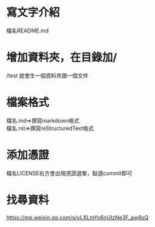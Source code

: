 # 寫文字介紹  
檔名README.md

# 增加資料夾，在目錄加/  
/test 就會生一個資料夾跟一個文件  

# 檔案格式  
檔名.md=>撰寫markdown格式  
檔名.rst=>撰寫reStructuredText格式  

# 添加憑證  
檔名LICENSE右方會出現憑證選單，點選commit即可  

# 找尋資料    
https://mp.weixin.qq.com/s/yLXLmYo6nUIzNe3F_aw8sQ  
